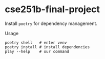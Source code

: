 # cse251b-final-project

Install `poetry` for dependency management.

Usage

```
poetry shell   # enter venv
poetry install # install dependencies
play --help    # our command
```

